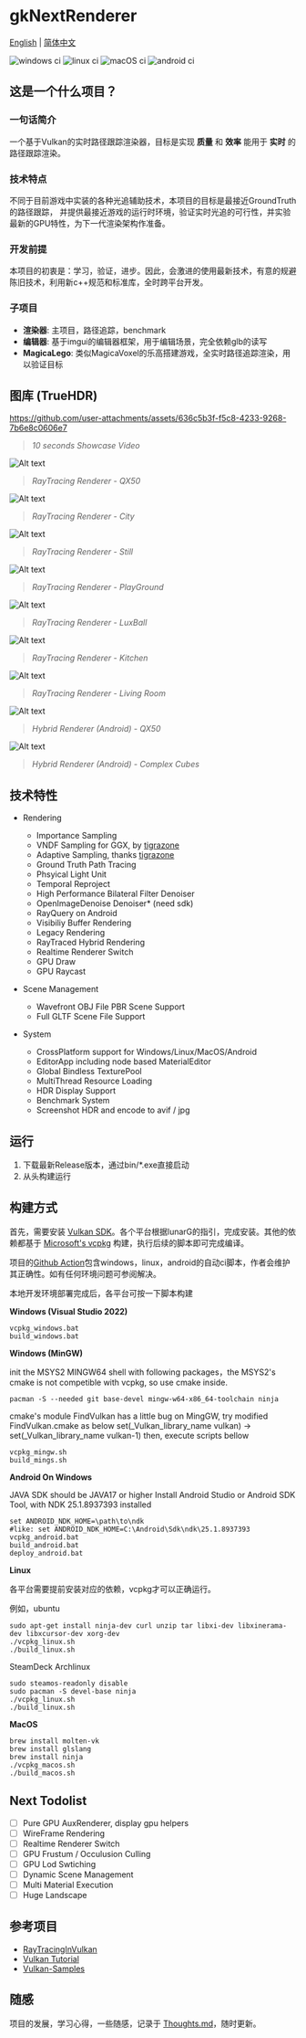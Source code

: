 # gkNextRenderer

[English](README.en.md) | [简体中文](README.md)

![windows ci](https://github.com/gameknife/gkNextRenderer/actions/workflows/windows.yml/badge.svg)
![linux ci](https://github.com/gameknife/gkNextRenderer/actions/workflows/linux.yml/badge.svg)
![macOS ci](https://github.com/gameknife/gkNextRenderer/actions/workflows/macos.yml/badge.svg)
![android ci](https://github.com/gameknife/gkNextRenderer/actions/workflows/android.yml/badge.svg)

## 这是一个什么项目？

### 一句话简介

一个基于Vulkan的实时路径跟踪渲染器，目标是实现 **质量** 和 **效率** 能用于 **实时** 的路径跟踪渲染。

### 技术特点

不同于目前游戏中实装的各种光追辅助技术，本项目的目标是最接近GroundTruth的路径跟踪，
并提供最接近游戏的运行时环境，验证实时光追的可行性，并实验最新的GPU特性，为下一代渲染架构作准备。

### 开发前提

本项目的初衷是：学习，验证，进步。因此，会激进的使用最新技术，有意的规避陈旧技术，利用新c++规范和标准库，全时跨平台开发。

### 子项目
- **渲染器**: 主项目，路径追踪，benchmark
- **编辑器**: 基于imgui的编辑器框架，用于编辑场景，完全依赖glb的读写
- **MagicaLego**: 类似MagicaVoxel的乐高搭建游戏，全实时路径追踪渲染，用以验证目标

## 图库 (TrueHDR)

https://github.com/user-attachments/assets/636c5b3f-f5c8-4233-9268-7b6e8c0606e7

> *10 seconds Showcase Video*

![Alt text](gallery/Qx50.avif?raw=true "Qx50")
> *RayTracing Renderer - QX50*

![Alt text](gallery/city.glb.avif?raw=true "City")
> *RayTracing Renderer - City*

![Alt text](gallery/Still.avif?raw=true "Still")
> *RayTracing Renderer - Still*

![Alt text](gallery/playground.glb.avif?raw=true "PlayGround")
> *RayTracing Renderer - PlayGround*

![Alt text](gallery/LuxBall.avif?raw=true "LuxBall")
> *RayTracing Renderer - LuxBall*

![Alt text](gallery/Kitchen.avif?raw=true "Kitchen")
> *RayTracing Renderer - Kitchen*

![Alt text](gallery/LivingRoom.avif?raw=true "Living Room")
> *RayTracing Renderer - Living Room*

![Alt text](gallery/Qx50_Android.avif?raw=true "Qx50Android")
> *Hybrid Renderer (Android) - QX50*

![Alt text](gallery/Complex_Android.avif?raw=true "ComplexAndroid")
> *Hybrid Renderer (Android) - Complex Cubes*

## 技术特性

* Rendering
    * Importance Sampling
    * VNDF Sampling for GGX, by [tigrazone](https://github.com/tigrazone)
    * Adaptive Sampling, thanks [tigrazone](https://github.com/tigrazone)
    * Ground Truth Path Tracing
    * Phsyical Light Unit
    * Temporal Reproject
    * High Performance Bilateral Filter Denoiser
    * OpenImageDenoise Denoiser* (need sdk)
    * RayQuery on Android
    * Visibiliy Buffer Rendering
    * Legacy Rendering
    * RayTraced Hybrid Rendering
    * Realtime Renderer Switch
    * GPU Draw
    * GPU Raycast
    
* Scene Management
    * Wavefront OBJ File PBR Scene Support
    * Full GLTF Scene File Support

* System
    * CrossPlatform support for Windows/Linux/MacOS/Android
    * EditorApp including node based MaterialEditor
    * Global Bindless TexturePool
    * MultiThread Resource Loading
    * HDR Display Support
    * Benchmark System
    * Screenshot HDR and encode to avif / jpg

## 运行

1. 下载最新Release版本，通过bin/*.exe直接启动
1. 从头构建运行

## 构建方式

首先，需要安装 [Vulkan SDK](https://vulkan.lunarg.com/sdk/home)。各个平台根据lunarG的指引，完成安装。其他的依赖都基于 [Microsoft's vcpkg](https://github.com/Microsoft/vcpkg) 构建，执行后续的脚本即可完成编译。

项目的[Github Action](.github/workflows)包含windows，linux，android的自动ci脚本，作者会维护其正确性。如有任何环境问题可参阅解决。

本地开发环境部署完成后，各平台可按一下脚本构建

**Windows (Visual Studio 2022)** 

```
vcpkg_windows.bat
build_windows.bat
```

**Windows (MinGW)**

init the MSYS2 MINGW64 shell with following packages，the MSYS2's cmake is not competible with vcpkg, so use cmake inside.
```
pacman -S --needed git base-devel mingw-w64-x86_64-toolchain ninja
```
cmake's module FindVulkan has a little bug on MingGW, try modified FindVulkan.cmake as below
set(_Vulkan_library_name vulkan) -> set(_Vulkan_library_name vulkan-1)
then, execute scripts bellow
```
vcpkg_mingw.sh
build_mings.sh
```

**Android On Windows**

JAVA SDK should be JAVA17 or higher
Install Android Studio or Android SDK Tool, with NDK 25.1.8937393 installed
```
set ANDROID_NDK_HOME=\path\to\ndk
#like: set ANDROID_NDK_HOME=C:\Android\Sdk\ndk\25.1.8937393
vcpkg_android.bat
build_android.bat
deploy_android.bat
```

**Linux**

各平台需要提前安装对应的依赖，vcpkg才可以正确运行。

例如，ubuntu
```
sudo apt-get install ninja-dev curl unzip tar libxi-dev libxinerama-dev libxcursor-dev xorg-dev
./vcpkg_linux.sh
./build_linux.sh
```
SteamDeck Archlinux
```
sudo steamos-readonly disable
sudo pacman -S devel-base ninja
./vcpkg_linux.sh
./build_linux.sh
```

**MacOS**
```
brew install molten-vk
brew install glslang
brew install ninja
./vcpkg_macos.sh
./build_macos.sh
```

## Next Todolist

- [ ] Pure GPU AuxRenderer, display gpu helpers
- [ ] WireFrame Rendering
- [ ] Realtime Renderer Switch
- [ ] GPU Frustum / Occulusion Culling
- [ ] GPU Lod Swtiching
- [ ] Dynamic Scene Management
- [ ] Multi Material Execution
- [ ] Huge Landscape

## 参考项目

* [RayTracingInVulkan](https://github.com/GPSnoopy/RayTracingInVulkan)
* [Vulkan Tutorial](https://vulkan-tutorial.com/)
* [Vulkan-Samples](https://github.com/KhronosGroup/Vulkan-Samples)

## 随感

项目的发展，学习心得，一些随感，记录于 [Thoughts.md](doc/Thoughts.md)，随时更新。